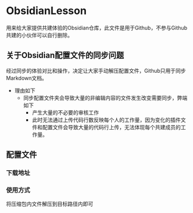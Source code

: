# ObsidianLesson
 用来给大家提供共建体验的Obsidian仓库，此文件是用于Github，不参与Github共建的小伙伴可以自行删除。

## 关于Obsidian配置文件的同步问题
经过同步的体验对比和操作，决定让大家手动解压配置文件，Github只用于同步Markdown文档。
- 理由如下
    - 同步配置文件夹会导致大量的非编辑内容的文件发生改变需要同步，弊端如下
        - 产生大量的不必要的审核工作
        - 此时无法通过上传代码行数反映每个人的工作量，因为变化的插件文件和配置文件会导致大量的代码行上传，无法体现每个共建成员的工作量。

## 配置文件

### 下载地址

### 使用方式
将压缩包内文件解压到目标路径内即可
